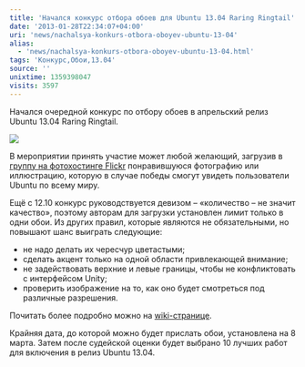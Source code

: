 ```yaml
---
title: 'Начался конкурс отбора обоев для Ubuntu 13.04 Raring Ringtail'
date: '2013-01-28T22:34:07+04:00'
uri: 'news/nachalsya-konkurs-otbora-oboyev-ubuntu-13-04'
alias: 
  - 'news/nachalsya-konkurs-otbora-oboyev-ubuntu-13-04.html'
tags: 'Конкурс,Обои,13.04'
source: ''
unixtime: 1359398047
visits: 3597
---
```

Начался очередной конкурс по отбору обоев в апрельский релиз Ubuntu 13.04 Raring Ringtail.

[![](img/2013/01/28/22-00/7189766393.jpg)](img/2013/01/28/22-00/7189766393.jpg)

В мероприятии принять участие может любой желающий, загрузив в [группу на фотохостинге Flickr](http://www.flickr.com/groups/ringtailwallpaper/) понравившуюся фотографию или иллюстрацию, которую в случае победы смогут увидеть пользователи Ubuntu по всему миру.

Ещё с 12.10 конкурс руководствуется девизом – «количество – не значит качество», поэтому авторам для загрузки установлен лимит только в одни обои. Из других правил, которые являются не обязательными, но повышают шанс выиграть следующие:

*   не надо делать их чересчур цветастыми;
*   cделать акцент только на одной области привлекающей внимание;
*   не задействовать верхние и левые границы, чтобы не конфликтовать с интерфейсом Unity;
*   проверить изображение на то, как оно будет смотреться под различные разрешения.

Почитать более подробно можно на [wiki-странице](https://wiki.ubuntu.com/Artwork/Documentation/Backgrounds).

Крайняя дата, до которой можно будет прислать обои, установлена на 8 марта. Затем после судейской оценки будет выбрано 10 лучших работ для включения в релиз Ubuntu 13.04.

